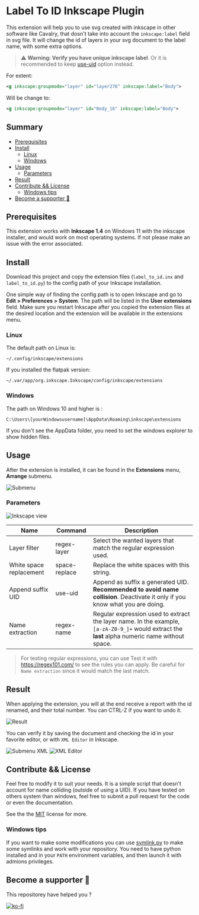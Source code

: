 
<!-- omit in toc -->
# Label To ID Inkscape Plugin

This extension will help you to use svg created with inkscape in other software like Cavalry, that dosn't take into account the `inkscape:label` field in svg file.
It will change the id of layers in your svg document to the label name, with some extra options.

> ⚠️ **Warning: Verify you have unique inkscape label**.
> Or it is recommended to keep [use-uid](#use-uid) option instead.

For extent:
```xml
<g inkscape:groupmode="layer" id="layer276" inkscape:label="Body">
```
Will be change to:
```xml
<g inkscape:groupmode="layer" id="Body_16" inkscape:label="Body">
``` 

<!-- omit in toc -->
## Summary
- [Prerequisites](#prerequisites)
- [Install](#install)
  - [Linux](#linux)
  - [Windows](#windows)
- [Usage](#usage)
  - [Parameters](#parameters)
- [Result](#result)
- [Contribute \&\& License](#contribute--license)
  - [Windows tips](#windows-tips)
- [Become a supporter 🙌](#become-a-supporter-)


## Prerequisites

This extension works with **Inkscape 1.4** on Windows 11 with the inkscape installer, and would work on most operating systems. If not please make an issue with the error associated.

## Install

Download this project and copy the extension files (`label_to_id.inx` and `label_to_id.py`) to the config path of your Inkscape installation.

One simple way of finding the config path is to open Inkscape and go to **Edit > Preferences > System**. The path will be listed in the **User extensions** field. Make sure you restart Inkscape after you copied the extension files at the desired location and the extension will be available in the extensions menu.

### Linux
The default path on Linux is:
```
~/.config/inkscape/extensions
```

If you installed the flatpak version:
```
~/.var/app/org.inkscape.Inkscape/config/inkscape/extensions
```

### Windows
The path on Windows 10 and higher is :
```
C:\Users\[yourWindowsusername]\AppData\Roaming\inkscape\extensions
```
If you don't see the AppData folder, you need to set the windows explorer to show hidden files.

## Usage

After the extension is installed, it can be found in the **Extensions** menu, **Arrange** submenu.

![Submenu](images/submenu_extension.png)

### Parameters

![Inkscape view](images/inkscape_main_view.png)

| Name                    | Command       | Description                                                                                                                                     |
| ----------------------- | ------------- | ----------------------------------------------------------------------------------------------------------------------------------------------- |
| Layer filter            | regex-layer   | Select the wanted layers that match the regular expression used.                                                                                |
| White space replacement | space-replace | Replace the white spaces with this string.                                                                                                      |
| Append suffix UID       | use-uid       | Append as suffix a generated UID. **Recommended to avoid name collision**. Deactivate it only if you know what you are doing.                   |
| Name extraction         | regex-name    | Regular expression used to extract the layer name. In the example, `[a-zA-Z0-9_]+` would extract the **last** alpha numeric name without space. |

> For testing regular expressions, you can use Test it with https://regex101.com/ to see the rules you can apply. Be careful for `Name extraction` since it would match the last match.

## Result

When applying the extension, you will at the end receive a report with the id renamed, and their total number. 
You can CTRL-Z if you want to undo it.

![Result](images/result.png)


You can verify it by saving the document and checking the id in your favorite editor, or with `XML Editor` in Inkscape.

![Submenu XML](images/submenu_xmleditor.png)
![XML Editor](images/xml_editor.png)

## Contribute && License

Feel free to modify it to suit your needs. It is a simple script that doesn't account for name colliding (outside of using a UID). If you have tested on others system than windows, feel free to submit a pull request for the code or even the documentation.

See the the [MIT](LICENSE.md) license for more.

### Windows tips

If you want to make some modifications you can use [symlink.py](symlink.py) to make some symlinks and work with your repository. You need to have python installed and in your `PATH` environment variables, and then launch it with admions privileges.

## Become a supporter 🙌

This repositorey have helped you ?

[![ko-fi](https://ko-fi.com/img/githubbutton_sm.svg)](https://ko-fi.com/X8X6ABO4R)
